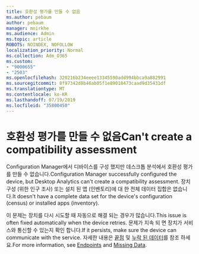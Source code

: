 ```yaml
---
title: 호환성 평가를 만들 수 없음
ms.author: pebaum
author: pebaum
manager: mnirkhe
ms.audience: Admin
ms.topic: article
ROBOTS: NOINDEX, NOFOLLOW
localization_priority: Normal
ms.collection: Adm_O365
ms.custom:
- "9000655"
- "2503"
ms.openlocfilehash: 320216b234eeee13345590add994bbca9a882991
ms.sourcegitcommit: 8f97342d8b46ab05f1e89018473caad9d35431df
ms.translationtype: MT
ms.contentlocale: ko-KR
ms.lasthandoff: 07/19/2019
ms.locfileid: "35800450"
---
```

# <a name="cant-create-a-compatibility-assessment"></a><span data-ttu-id="90b5d-102">호환성 평가를 만들 수 없음</span><span class="sxs-lookup"><span data-stu-id="90b5d-102">Can't create a compatibility assessment</span></span>

<span data-ttu-id="90b5d-103">Configuration Manager에서 디바이스를 구성 했지만 데스크톱 분석에서 호환성 평가를 만들 수 없습니다.</span><span class="sxs-lookup"><span data-stu-id="90b5d-103">Configuration Manager successfully configured the device, but Desktop Analytics can't create a compatibility assessment.</span></span> <span data-ttu-id="90b5d-104">장치 구성 (위한 인구 조사) 또는 설치 된 앱 (인벤토리)에 대 한 전체 데이터 집합은 없습니다.</span><span class="sxs-lookup"><span data-stu-id="90b5d-104">It doesn't have a complete data set for the device's configuration (census) or installed apps (inventory).</span></span>

<span data-ttu-id="90b5d-105">이 문제는 장치를 다시 시도할 때 자동으로 해결 되는 경우가 많습니다.</span><span class="sxs-lookup"><span data-stu-id="90b5d-105">This issue is often fixed automatically when the device retries.</span></span> <span data-ttu-id="90b5d-106">문제가 지속 되 면 장치가 서비스와 통신할 수 있는지 확인 합니다.</span><span class="sxs-lookup"><span data-stu-id="90b5d-106">If it persists, make sure the device can communicate with the service.</span></span> <span data-ttu-id="90b5d-107">자세한 내용은 [끝점](https://docs.microsoft.com/sccm/desktop-analytics/enable-data-sharing#endpoints) 및 [누락 된 데이터](https://docs.microsoft.com/sccm/desktop-analytics/monitor-connection-health#missing-data)를 참조 하세요.</span><span class="sxs-lookup"><span data-stu-id="90b5d-107">For more information, see [Endpoints](https://docs.microsoft.com/sccm/desktop-analytics/enable-data-sharing#endpoints) and [Missing Data](https://docs.microsoft.com/sccm/desktop-analytics/monitor-connection-health#missing-data).</span></span>
